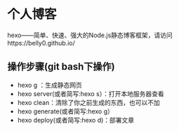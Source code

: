 # 个人博客

hexo——简单、快速、强大的Node.js静态博客框架，请访问https://belly0.github.io/

## 操作步骤(git bash下操作)

- hexo g ：生成静态网页
- hexo server(或者简写:hexo s）：打开本地服务器查看
- hexo clean：清除了你之前生成的东西，也可以不加
- hexo generate(或者简写:hexo g）
- hexo deploy(或者简写:hexo d)：部署文章

